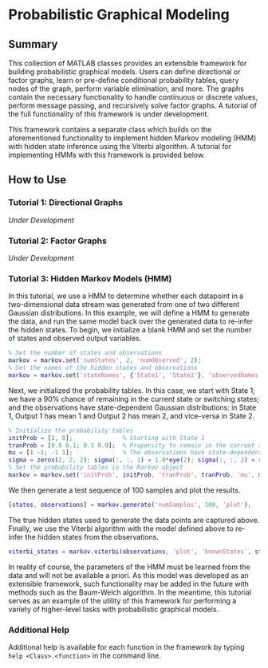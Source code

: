 # Probabilistic Graphical Modeling

## Summary

This collection of MATLAB classes provides an extensible framework for building probabilistic graphical models. Users can define directional or factor graphs, learn or pre-define conditional probability tables, query nodes of the graph, perform variable elimination, and more. The graphs contain the necessary functionality to handle continuous or discrete values, perform message passing, and recursively solve factor graphs. A tutorial of the full functionality of this framework is under development.

This framework contains a separate class which builds on the aforementioned functionality to implement hidden Markov modeling (HMM) with hidden state inference using the Viterbi algorithm. A tutorial for implementing HMMs with this framework is provided below.

## How to Use

### Tutorial 1: Directional Graphs
*Under Development*

### Tutorial 2: Factor Graphs
*Under Development*

### Tutorial 3: Hidden Markov Models (HMM)
In this tutorial, we use a HMM to determine whether each datapoint in a two-dimensional data stream was generated from one of two different Gaussian distributions. In this example, we will define a HMM to generate the data, and run the same model back over the generated data to re-infer the hidden states. To begin, we initialize a blank HMM and set the number of states and observed output variables.
```matlab
% Set the number of states and observations
markov = markov.set('numStates', 2, 'numObserved', 2);
% Set the names of the hidden states and observations
markov = markov.set('stateNames', {'State1', 'State2'}, 'observedNames', {'Output1', 'Output2'});
```
Next, we initialized the probability tables. In this case, we start with State 1; we have a 90% chance of remaining in the current state or switching states; and the observations have state-dependent Gaussian distributions: in State 1, Output 1 has mean 1 and Output 2 has mean 2, and vice-versa in State 2.
```matlab
% Initialize the probability tables
initProb = [1, 0];              % Starting with State 1  
tranProb = [0.9 0.1; 0.1 0.9];  % Propensity to remain in the current state
mu = [1 -1; -1 1];              % The observations have state-dependent Gaussian distributions (mu, sigma)
sigma = zeros(2, 2, 2); sigma(:, :, 1) = 1.0*eye(2); sigma(:, :, 2) = sigma(:, :, 1);
% Set the probability tables in the Markov object
markov = markov.set('initProb', initProb, 'tranProb', tranProb, 'mu', mu, 'sigma', sigma);
```
We then generate a test sequence of 100 samples and plot the results.
```matlab
[states, observations] = markov.generate('numSamples', 100, 'plot');
```
The true hidden states used to generate the data points are captured above. Finally, we use the Viterbi algorithm with the model defined above to re-infer the hidden states from the observations.
```matlab
viterbi_states = markov.viterbi(observations, 'plot', 'knownStates', states);
```
In reality of course, the parameters of the HMM must be learned from the data and will not be available a priori. As this model was developed as an extensible framework, such functionality may be added in the future with methods such as the Baum-Welch algorithm. In the meantime, this tutorial serves as an example of the utility of this framework for performing a variety of higher-level tasks with probabilistic graphical models.

### Additional Help
Additional help is available for each function in the framework by typing `help <Class>.<function>` in the command line.
